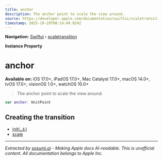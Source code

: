 ```yaml
---
title: anchor
description: The anchor point to scale the view around.
source: https://developer.apple.com/documentation/swiftui/scaletransition/anchor
timestamp: 2025-10-29T00:14:49.824Z
---
```


**Navigation:** [Swiftui](/documentation/swiftui) › [scaletransition](/documentation/swiftui/scaletransition)

**Instance Property**

# anchor

**Available on:** iOS 17.0+, iPadOS 17.0+, Mac Catalyst 17.0+, macOS 14.0+, tvOS 17.0+, visionOS 1.0+, watchOS 10.0+

> The anchor point to scale the view around.

```swift
var anchor: UnitPoint
```

## Creating the transition

- [init(_:anchor:)](/documentation/swiftui/scaletransition/init(_:anchor:))
- [scale](/documentation/swiftui/scaletransition/scale)

---

*Extracted by [sosumi.ai](https://sosumi.ai) - Making Apple docs AI-readable.*
*This is unofficial content. All documentation belongs to Apple Inc.*
